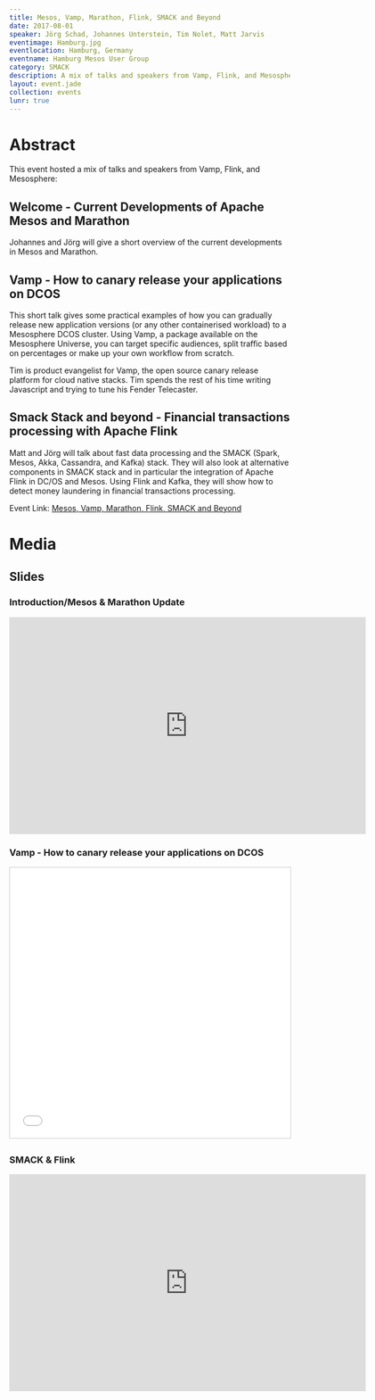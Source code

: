 ```yaml
---
title: Mesos, Vamp, Marathon, Flink, SMACK and Beyond
date: 2017-08-01
speaker: Jörg Schad, Johannes Unterstein, Tim Nolet, Matt Jarvis
eventimage: Hamburg.jpg
eventlocation: Hamburg, Germany
eventname: Hamburg Mesos User Group
category: SMACK
description: A mix of talks and speakers from Vamp, Flink, and Mesosphere
layout: event.jade
collection: events
lunr: true
---
```


# Abstract

This event hosted a mix of talks and speakers from Vamp, Flink, and Mesosphere:

## Welcome - Current Developments of Apache Mesos and Marathon

Johannes and Jörg will give a short overview of the current developments in Mesos and Marathon.

## Vamp - How to canary release your applications on DCOS 

This short talk gives some practical examples of how you can gradually release new application versions (or any other containerised workload) to a Mesosphere DCOS cluster. Using Vamp, a package available on the Mesosphere Universe, you can target specific audiences, split traffic based on percentages or make up your own workflow from scratch. 

Tim is product evangelist for Vamp, the open source canary release platform for cloud native stacks. Tim spends the rest of his time writing Javascript and trying to tune his Fender Telecaster.

## Smack Stack and beyond - Financial transactions processing with Apache Flink  

Matt and Jörg will talk about fast data processing and the SMACK (Spark, Mesos, Akka, Cassandra, and Kafka) stack. They will also look at alternative components in SMACK stack and in particular the integration of Apache Flink in DC/OS and Mesos. Using Flink and Kafka, they will show how to detect money laundering in financial transactions processing.

Event Link: <a href="https://www.meetup.com/Hamburg-Mesos-User-Group/events/241844401/">Mesos, Vamp, Marathon, Flink, SMACK and Beyond</a>

# Media
## Slides

### Introduction/Mesos & Marathon Update
<iframe src="https://docs.google.com/presentation/d/1YjcCVE8j9WdwTJ_maROLBes-CBbCwZzs5cmYOkXkMTw/embed?start=false&loop=false&delayms=3000" frameborder="0" width="640" height="389" allowfullscreen="true" mozallowfullscreen="true" webkitallowfullscreen="true"></iframe>

### Vamp - How to canary release your applications on DCOS
<iframe src="//www.slideshare.net/slideshow/embed_code/key/jnUS12YIadZq6f" width="595" height="485" frameborder="0" marginwidth="0" marginheight="0" scrolling="no" style="border:1px solid #CCC; border-width:1px; margin-bottom:5px; max-width: 100%;" allowfullscreen> </iframe>

### SMACK & Flink
<iframe src="https://docs.google.com/presentation/d/1I5w0LSRZBuCXd3St2OzfgNl7g1ZydE6EbLhI_GPmxZs/embed?start=false&loop=false&delayms=3000" frameborder="0" width="640" height="389" allowfullscreen="true" mozallowfullscreen="true" webkitallowfullscreen="true"></iframe>
